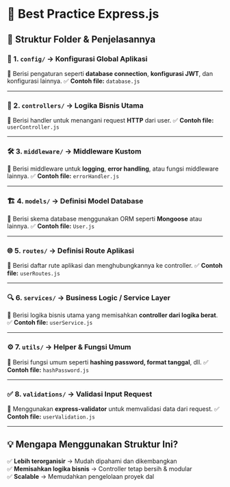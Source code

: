 # 🚀 Best Practice Express.js

## 📂 Struktur Folder & Penjelasannya

### 🔧 1. `config/` → Konfigurasi Global Aplikasi
📌 Berisi pengaturan seperti **database connection**, **konfigurasi JWT**, dan konfigurasi lainnya.
✅ **Contoh file:** `database.js`

---

### 🎯 2. `controllers/` → Logika Bisnis Utama
📌 Berisi handler untuk menangani request **HTTP** dari user.
✅ **Contoh file:** `userController.js`

---

### 🛠 3. `middleware/` → Middleware Kustom
📌 Berisi middleware untuk **logging**, **error handling**, atau fungsi middleware lainnya.
✅ **Contoh file:** `errorHandler.js`

---

### 🏗 4. `models/` → Definisi Model Database
📌 Berisi skema database menggunakan ORM seperti **Mongoose** atau lainnya.
✅ **Contoh file:** `User.js`

---

### 🌐 5. `routes/` → Definisi Route Aplikasi
📌 Berisi daftar rute aplikasi dan menghubungkannya ke controller.
✅ **Contoh file:** `userRoutes.js`

---

### 🔍 6. `services/` → Business Logic / Service Layer
📌 Berisi logika bisnis utama yang memisahkan **controller dari logika berat**.
✅ **Contoh file:** `userService.js`

---

### ⚙ 7. `utils/` → Helper & Fungsi Umum
📌 Berisi fungsi umum seperti **hashing password, format tanggal**, dll.
✅ **Contoh file:** `hashPassword.js`

---

### ✅ 8. `validations/` → Validasi Input Request
📌 Menggunakan **express-validator** untuk memvalidasi data dari request.
✅ **Contoh file:** `userValidation.js`

---

## 💡 Mengapa Menggunakan Struktur Ini?
✅ **Lebih terorganisir** → Mudah dipahami dan dikembangkan  
✅ **Memisahkan logika bisnis** → Controller tetap bersih & modular  
✅ **Scalable** → Memudahkan pengelolaan proyek dal